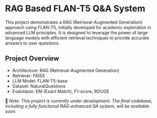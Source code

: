 # RAG Based FLAN-T5 Q&A System

This project demonstrates a RAG (Retrieval-Augmented Generation) approach using FLAN-T5, initially developed for academic exploration in advanced LLM principles. It is designed to leverage the power of large language models with efficient retrieval techniques to provide accurate answers to user questions.

## Project Overview
* Architecture: RAG (Retrieval-Augmented Generation)
* Retriever: FAISS 
* LLM Model: FLAN-T5-base
* Dataset: NaturalQuestions
* Evalutaion: EM (Exact Match), F1-score, ROUGE

🚀 *Note:  This project is currently under development. The final codebase, including a fully functional RAG-enhanced QA system, will be available soon.* 
